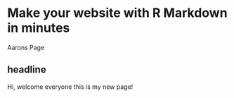 # Make your website with R Markdown in minutes
Aarons Page

## headline
Hi, welcome everyone this is my new page! 
